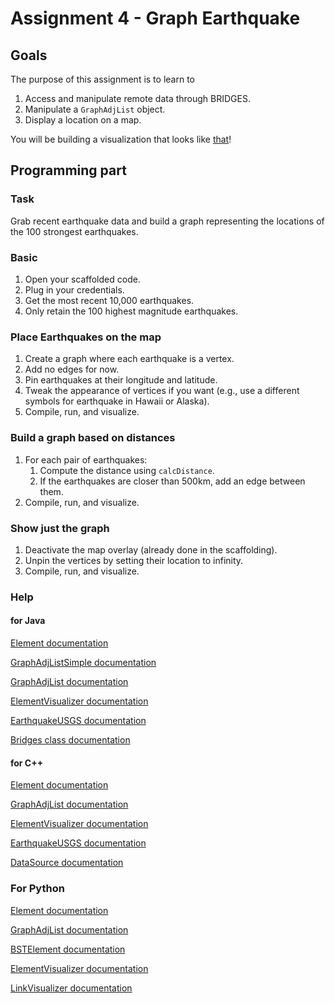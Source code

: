Assignment 4 - Graph Earthquake
===============================

Goals
-----

The purpose of this assignment is to learn to
1. Access and manipulate remote data through BRIDGES.
2. Manipulate a `GraphAdjList` object.
3. Display a location on a map.

You will be building a visualization that looks like [that](http://bridges-cs.herokuapp.com/assignments/4/bridges_workshop)!

Programming part
----------------

### Task

Grab recent earthquake data and build a graph representing the
locations of the 100 strongest earthquakes.

### Basic

1. Open your scaffolded code.
2. Plug in your credentials.
3. Get the most recent 10,000 earthquakes.
4. Only retain the 100 highest magnitude earthquakes.

### Place Earthquakes on the map

1. Create a graph where each earthquake is a vertex.
2. Add no edges for now.
3. Pin earthquakes at their longitude and latitude.
4. Tweak the appearance of vertices if you want (e.g., use a different symbols for earthquake in Hawaii or Alaska).
5. Compile, run, and visualize.

### Build a graph based on distances

1. For each pair of earthquakes:
   1. Compute the distance using `calcDistance`.
   2. If the earthquakes are closer than 500km, add an edge between them.
2. Compile, run, and visualize.


### Show just the graph

1. Deactivate the map overlay (already done in the scaffolding).
2. Unpin the vertices by setting their location to infinity.
3. Compile, run, and visualize.

### Help

#### for Java

[Element documentation](http://bridgesuncc.github.io/doc/java-api/current/html/classbridges_1_1base_1_1_element.html)

[GraphAdjListSimple documentation](http://bridgesuncc.github.io/doc/java-api/current/html/classbridges_1_1base_1_1_graph_adj_list_simple.html)

[GraphAdjList documentation](http://bridgesuncc.github.io/doc/java-api/current/html/classbridges_1_1base_1_1_graph_adj_list.html)

[ElementVisualizer documentation](http://bridgesuncc.github.io/doc/java-api/current/html/classbridges_1_1base_1_1_element_visualizer.html)

[EarthquakeUSGS documentation](http://bridgesuncc.github.io/doc/java-api/current/html/classbridges_1_1data__src__dependent_1_1_earthquake_u_s_g_s.html)

[Bridges class documentation](http://bridgesuncc.github.io/doc/java-api/current/html/namespacebridges_1_1base.html)

#### for C++

[Element documentation](http://bridgesuncc.github.io/doc/cxx-api/current/html/classbridges_1_1_element.html)

[GraphAdjList documentation](http://bridgesuncc.github.io/doc/cxx-api/current/html/classbridges_1_1_graph_adj_list.html)

[ElementVisualizer documentation](http://bridgesuncc.github.io/doc/cxx-api/current/html/classbridges_1_1_element_visualizer.html)

[EarthquakeUSGS documentation](http://bridgesuncc.github.io/doc/cxx-api/current/html/classbridges_1_1_earthquake_u_s_g_s.html)

[DataSource documentation](http://bridgesuncc.github.io/doc/cxx-api/current/html/namespacebridges_1_1_data_source.html)

### For Python

[Element documentation](http://bridgesuncc.github.io/doc/python-api/current/html/classbridges_1_1element_1_1_element.html)

[GraphAdjList documentation](http://bridgesuncc.github.io/doc/python-api/current/html/classbridges_1_1graph__adj__list_1_1_graph_adj_list.html)

[BSTElement documentation](http://bridgesuncc.github.io/doc/python-api/current/html/classbridges_1_1bst__element_1_1_b_s_t_element.html)

[ElementVisualizer documentation](http://bridgesuncc.github.io/doc/python-api/current/html/classbridges_1_1element__visualizer_1_1_element_visualizer.html)

[LinkVisualizer documentation](http://bridgesuncc.github.io/doc/python-api/current/html/classbridges_1_1link__visualizer_1_1_link_visualizer.html)